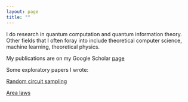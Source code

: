 ```yaml
---
layout: page
title: ""
---
```


I do research in quantum computation and quantum information theory. Other fields that I often foray into include theoretical computer science, machine learning, theoretical physics.

My publications are on my Google Scholar [page](https://scholar.google.com/citations?view_op=list_works&hl=en&user=vTYawOEAAAAJ)

Some exploratory papers I wrote:

[Random circuit sampling](https://nguyenquantum.github.io/Random_circuit_sampling.pdf)

[Area laws](https://nguyenquantum.github.io/Area_laws.pdf)

